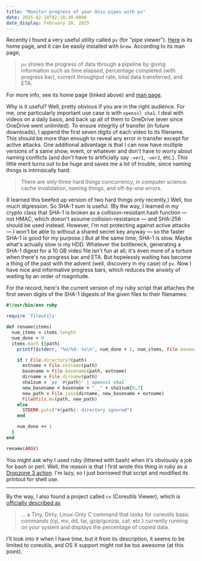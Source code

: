 ```yaml
---
title: "Monitor progress of your Unix pipes with pv"
date: 2015-02-10T02:18:30-0800
date_display: February 10, 2015
---
```


Recently I found a very useful utility called `pv` (for "pipe viewer"). [Here](http://www.ivarch.com/programs/pv.shtml) is its home page, and it can be easily installed with `brew`. According to its man page,

> `pv` shows the progress of data through a pipeline by giving information such as time elapsed, percentage completed (with progress bar), current throughput rate, total data transferred, and ETA.

For more info, see its home page (linked above) and [man page](http://linux.die.net/man/1/pv).

Why is it useful? Well, pretty obvious if you are in the right audience. For me, one particularly important use case is with `openssl sha1`. I deal with videos on a daily basis, and back up all of them to OneDrive (ever since OneDrive went unlimited). To ensure integrity of transfer (in future downloads), I append the first seven digits of each video to its filename. This should be more than enough to reveal any error in transfer except for active attacks. One additional advantage is that I can now have multiple versions of a same show, event, or whatever and don't have to worry about naming conflicts (and don't have to artificially say `-ver1`, `-ver2`, etc.). This little merit turns out to be huge and saves me a lot of trouble, since naming things is intrinsically hard:

> There are only three hard things concurrency, in computer science: cache invalidation, naming things, and off-by-one errors.

(I learned this beefed up version of two hard things only recently.) Well, too much digression. So SHA-1 sum is useful. (By the way, I learned in my crypto class that SHA-1 is broken as a collision-resistant hash function — not HMAC, which doesn't assume collision-resistance — and SHA-256 should be used instead. However, I'm not protecting against active attacks — I won't be able to without a shared secret key anyway — so the faster SHA-1 is good for my purpose.) But at the same time, SHA-1 is slow. Maybe what's actually slow is my HDD. Whatever the bottleneck, generating a SHA-1 digest for a 10 GB video file isn't fun at all; it's even more of a torture when there's no progress bar and ETA. But hopelessly waiting has become a thing of the past with the advent (well, discovery in my case) of `pv`. Now I have nice and informative progress bars, which reduces the anxiety of waiting by an order of magnitude.

For the record, here's the current version of my ruby script that attaches the first seven digits of the SHA-1 digests of the given files to their filenames:

```ruby
#!/usr/bin/env ruby

require 'fileutils'

def rename(items)
  num_items = items.length
  num_done = 0
  items.each {|path|
    printf($stderr, "%d/%d: %s\n", num_done + 1, num_items, File.basename(path))

    if ! File.directory?(path)
      extname = File.extname(path)
      basename = File.basename(path, extname)
      dirname = File.dirname(path)
      sha1sum = `pv '#{path}' | openssl sha1`
      new_basename = basename + "__" + sha1sum[0,7]
      new_path = File.join(dirname, new_basename + extname)
      FileUtils.mv(path, new_path)
    else
      STDERR.puts("#{path}: directory ignored")
    end

    num_done += 1
  }
end

rename(ARGV)
```

You might ask why I used ruby (littered with bash) when it's obviously a job for bash or perl. Well, the reason is that I first wrote this thing in ruby as a [Dropzone 3 action](https://gist.github.com/zmwangx/d6406fb8bf51ac768770). I'm lazy, so I just borrowed that script and modified its printout for shell use.

---

By the way, I also found a project called `cv` (Coreutils Viewer), which is [officially described as](https://github.com/Xfennec/cv)

> ... a Tiny, Dirty, Linux-Only C command that looks for coreutils basic commands (cp, mv, dd, tar, gzip/gunzip, cat, etc.) currently running on your system and displays the percentage of copied data.

I'll look into it when I have time, but it from its description, it seems to be limited to coreutils, and OS X support might not be too awesome (at this point).
